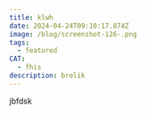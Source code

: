 ```yaml
---
title: klwh
date: 2024-04-24T09:10:17.874Z
image: /blog/screenshot-126-.png
tags:
  - featured
CAT:
  - fhis
description: brelik
---
```

j﻿bfdsk